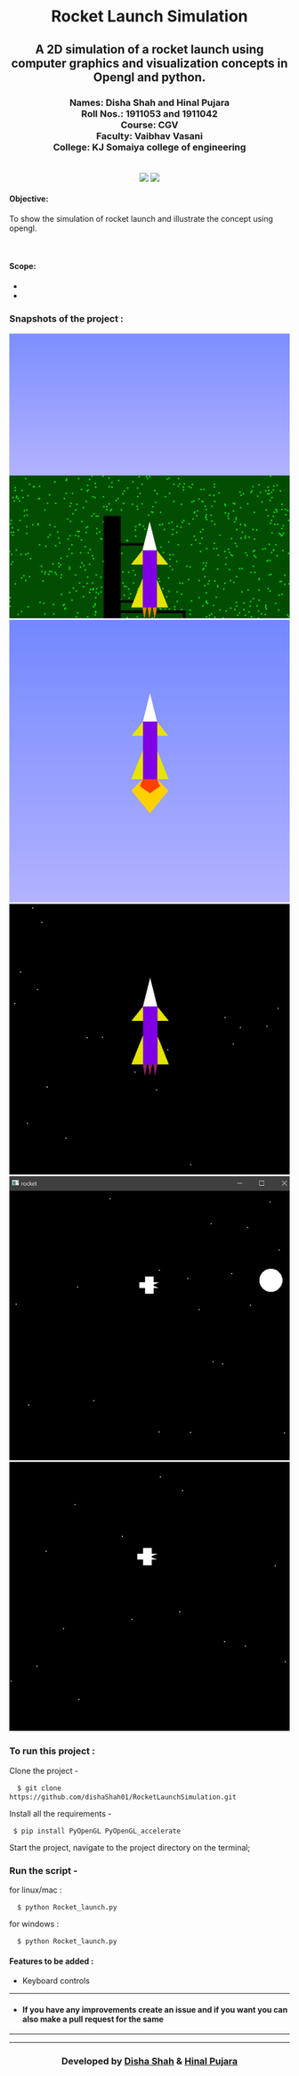 
<h1 align="center">Rocket Launch Simulation</h1>
<div align="center">
  
  <h2> A 2D simulation of a rocket launch using computer graphics and visualization concepts in Opengl and python.</h2>
<h3>
  Names: Disha Shah and Hinal Pujara<br>
  Roll Nos.: 1911053 and 1911042<br>
  Course: CGV<br>
  Faculty: Vaibhav Vasani<br>
  College: KJ Somaiya college of engineering<br><br>
</h3>
</div>

<div align="center">

[![](https://img.shields.io/badge/Made_with-OpenGL-blue?style=for-the-badge&logo=opengl)](https://www.opengl.org/ "OpenGL")
[![](https://img.shields.io/badge/Made_with-python-yellow?style=for-the-badge&logo=python)](https://www.python.org/ "Python")


</div>

<div>
<h4>
<b>Objective:</b></h4>

To show the simulation of rocket launch and illustrate the concept using opengl.

<br>


<h4>
<b>
Scope:
</b>
<h4>
<ul>
<li>
</li>
<li>
</li>
</ul>
</div>


### Snapshots of the project :

<div align="center">
  
![img](ss/p1.png)
![img](ss/p2.png)
![img](ss/p3.png)
![img](ss/p4.png)
![img](ss/p5.png)


</div>

### To run this project :

Clone the project -
```
  $ git clone https://github.com/dishaShah01/RocketLaunchSimulation.git
```
  
Install all the requirements -
```
 $ pip install PyOpenGL PyOpenGL_accelerate
```
Start the project, navigate to the project directory on the terminal;
 ### Run the script -
 for linux/mac :
```
  $ python Rocket_launch.py
```  
 for windows :
``` 
  $ python Rocket_launch.py
```

 #### Features to be added :
- Keyboard controls

---
- #### If you have any improvements create an issue and if you want you can also make a pull request for the same 

---


---
<h3 align="center"><b>Developed by <a href="https://github.com/dishaShah01">Disha Shah</a> & <a href="https://github.com/hinalpujara">Hinal Pujara</a></b></h1>

